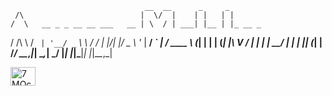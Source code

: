                                   __  __      _     _        
     /\                          |  \/  |    | |   | |       
    /  \   __ _ _ __ __ ___   __ | \  / | ___| |__ | |_ __ _ 
   / /\ \ / _` | '__/ _` \ \ / / | |\/| |/ _ \ '_ \| __/ _` |
  / ____ \ (_| | | | (_| |\ V /  | |  | |  __/ | | | || (_| |
 /_/    \_\__,_|_|  \__,_| \_/   |_|  |_|\___|_| |_|\__\__,_|
                                                             
                                                             
                                                                                         
<a href="https://discord.gg/7MQczhh2pS" target="blank"><img align="center" src="https://raw.githubusercontent.com/rahuldkjain/github-profile-readme-generator/master/src/images/icons/Social/discord.svg" alt="7MQczhh2pS" height="30" width="40" /></a>
</p>
